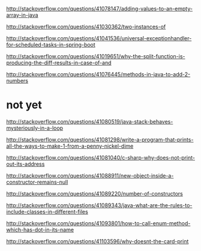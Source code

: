http://stackoverflow.com/questions/41078147/adding-values-to-an-empty-array-in-java

http://stackoverflow.com/questions/41030362/two-instances-of

http://stackoverflow.com/questions/41041536/universal-exceptionhandler-for-scheduled-tasks-in-spring-boot

http://stackoverflow.com/questions/41019651/why-the-split-function-is-producing-the-diff-results-in-case-of-and

http://stackoverflow.com/questions/41076445/methods-in-java-to-add-2-numbers

not yet
====

http://stackoverflow.com/questions/41080519/java-stack-behaves-mysteriously-in-a-loop

http://stackoverflow.com/questions/41081298/write-a-program-that-prints-all-the-ways-to-make-1-from-a-penny-nickel-dime

http://stackoverflow.com/questions/41081040/c-sharp-why-does-not-print-out-its-address

http://stackoverflow.com/questions/41088911/new-object-inside-a-constructor-remains-null

http://stackoverflow.com/questions/41089220/number-of-constructors

http://stackoverflow.com/questions/41089343/java-what-are-the-rules-to-include-classes-in-different-files

http://stackoverflow.com/questions/41093801/how-to-call-enum-method-which-has-dot-in-its-name

http://stackoverflow.com/questions/41103596/why-doesnt-the-card-print